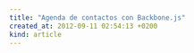 ```yaml
---
title: "Agenda de contactos con Backbone.js"
created_at: 2012-09-11 02:54:13 +0200
kind: article
---
```


